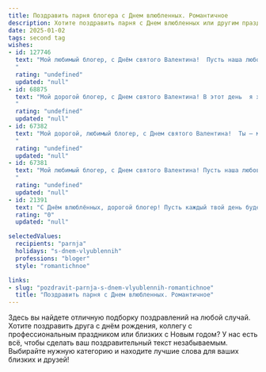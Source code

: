 ```yaml
---
title: Поздравить парня блогера с Днем влюбленных. Романтичное
description: Хотите поздравить парня с Днем влюбленных или другим праздником? Наш ИИ создаст незабываемое поздравление, а вы обязательно выделитесь среди других.  
date: 2025-01-02
tags: second tag
wishes:
- id: 127746
  text: "Мой любимый блогер, с Днём святого Валентина!  Пусть наша любовь будет ярче любого поста, а каждое мгновение вместе — незабываемым сюжетом нашей общей истории.  Ты — мой самый лучший лайк, моя самая большая подписка на счастье и любовь.  Целую!
  "
  rating: "undefined"
  updated: "null"
- id: 68875
  text: "Мой дорогой блогер, с Днем святого Валентина! В этот день  я хочу признаться тебе в любви. Твой талант, твоя креативность, твоя искренность – все это заставляет мое сердце биться чаще. Желаю тебе море вдохновения, ярких эмоций и  любви, которая будет освещать твою жизнь!
  "
  rating: "undefined"
  updated: "null"
- id: 67382
  text: "Мой дорогой, любимый блогер, с Днем святого Валентина!  Ты — мой вдохновитель, моя муза,  человек, который заставляет мое сердце биться чаще. Спасибо за каждый день, проведенный с тобой, за твои смешные шутки, за твои глубокие мысли, за твою любовь. Хочу, чтобы наша история любви продолжалась вечно, и чтобы каждый день был наполнен страстью, романтикой и счастьем!
  "
  rating: "undefined"
  updated: "null"
- id: 67381
  text: "Мой любимый блогер, с Днем святого Валентина! Пусть наша любовь будет яркой, как твои видео, и вдохновляющей, как твои тексты.❤️
  "
  rating: "undefined"
  updated: "null"
- id: 21391
  text: "С Днём влюблённых, дорогой блогер! Пусть каждый твой день будет наполнен не только творческими идеями, но и теплыми чувствами. Желаю, чтобы любовь к твоему делу и близким только крепла с каждым новым постом. Пусть твои видеоролики и посты будут не только источником вдохновения для зрителей, но и отражением твоей счастливой личной жизни. Счастья, любви и много позитива в этот прекрасный день!"
  rating: "0"
  updated: "null"

selectedValues:
  recipients: "parnja"
  holidays: "s-dnem-vlyublennih"
  professions: "bloger"
  style: "romantichnoe"

links:
- slug: "pozdravit-parnja-s-dnem-vlyublennih-romantichnoe"
  title: "Поздравить парня с Днем влюбленных. Романтичное"
---
```


Здесь вы найдете отличную подборку поздравлений на любой случай. 
Хотите поздравить друга с днём рождения, коллегу с профессиональным праздником или близких с Новым годом? У нас есть всё, чтобы сделать ваш поздравительный текст незабываемым. Выбирайте нужную категорию и находите лучшие слова для ваших близких и друзей!
